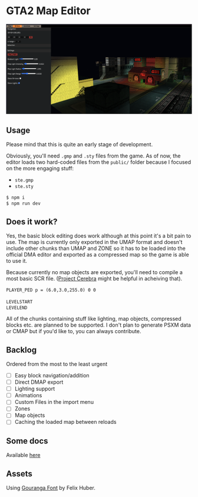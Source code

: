 # GTA2 Map Editor

![](editor.png)

## Usage

Please mind that this is quite an early stage of development.

Obviously, you'll need `.gmp` and `.sty` files from the game. As of now, the
editor loads two hard-coded files from the `public/` folder because I focused
on the more engaging stuff:

- `ste.gmp`
- `ste.sty`

```shell
$ npm i
$ npm run dev
```

## Does it work?

Yes, the basic block editing does work although at this point it's a bit pain to
use. The map is currently only exported in the UMAP format and doesn't include
other chunks than UMAP and ZONE so it has to be loaded into the official DMA
editor and exported as a compressed map so the game is able to use it.

Because currently no map objects are exported, you'll need to compile a most
basic SCR file. ([Project Cerebra](https://projectcerbera.com/gta/2/) might
be helpful in acheiving that).

```
PLAYER_PED p = (6.0,3.0,255.0) 0 0

LEVELSTART
LEVELEND
```

All of the chunks containing stuff like lighting, map objects, compressed blocks
etc. are planned to be supported. I don't plan to generate PSXM data or CMAP
but if you'd like to, you can always contribute.

## Backlog

Ordered from the most to the least urgent

- [ ] Easy block navigation/addition
- [ ] Direct DMAP export
- [ ] Lighting support
- [ ] Animations
- [ ] Custom Files in the import menu
- [ ] Zones
- [ ] Map objects
- [ ] Caching the loaded map between reloads

## Some docs

Available [here](docs/index.md)

## Assets

Using [Gouranga Font](https://www.behance.net/gallery/83927231/Gouranga-Font-PixelArt)
by Felix Huber.
